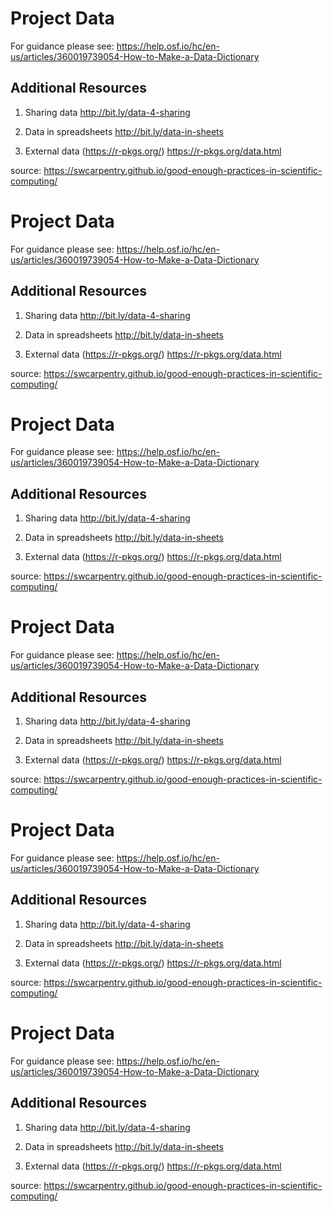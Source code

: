# Project Data  

For guidance please see: https://help.osf.io/hc/en-us/articles/360019739054-How-to-Make-a-Data-Dictionary

## Additional Resources

1. Sharing data
http://bit.ly/data-4-sharing


2. Data in spreadsheets
http://bit.ly/data-in-sheets

3. External data (https://r-pkgs.org/)
https://r-pkgs.org/data.html

source: https://swcarpentry.github.io/good-enough-practices-in-scientific-computing/
# Project Data  

For guidance please see: https://help.osf.io/hc/en-us/articles/360019739054-How-to-Make-a-Data-Dictionary

## Additional Resources

1. Sharing data
http://bit.ly/data-4-sharing


2. Data in spreadsheets
http://bit.ly/data-in-sheets

3. External data (https://r-pkgs.org/)
https://r-pkgs.org/data.html

source: https://swcarpentry.github.io/good-enough-practices-in-scientific-computing/
# Project Data  

For guidance please see: https://help.osf.io/hc/en-us/articles/360019739054-How-to-Make-a-Data-Dictionary

## Additional Resources

1. Sharing data
http://bit.ly/data-4-sharing


2. Data in spreadsheets
http://bit.ly/data-in-sheets

3. External data (https://r-pkgs.org/)
https://r-pkgs.org/data.html

source: https://swcarpentry.github.io/good-enough-practices-in-scientific-computing/
# Project Data  

For guidance please see: https://help.osf.io/hc/en-us/articles/360019739054-How-to-Make-a-Data-Dictionary

## Additional Resources

1. Sharing data
http://bit.ly/data-4-sharing


2. Data in spreadsheets
http://bit.ly/data-in-sheets

3. External data (https://r-pkgs.org/)
https://r-pkgs.org/data.html

source: https://swcarpentry.github.io/good-enough-practices-in-scientific-computing/
# Project Data  

For guidance please see: https://help.osf.io/hc/en-us/articles/360019739054-How-to-Make-a-Data-Dictionary

## Additional Resources

1. Sharing data
http://bit.ly/data-4-sharing


2. Data in spreadsheets
http://bit.ly/data-in-sheets

3. External data (https://r-pkgs.org/)
https://r-pkgs.org/data.html

source: https://swcarpentry.github.io/good-enough-practices-in-scientific-computing/
# Project Data  

For guidance please see: https://help.osf.io/hc/en-us/articles/360019739054-How-to-Make-a-Data-Dictionary

## Additional Resources

1. Sharing data
http://bit.ly/data-4-sharing


2. Data in spreadsheets
http://bit.ly/data-in-sheets

3. External data (https://r-pkgs.org/)
https://r-pkgs.org/data.html

source: https://swcarpentry.github.io/good-enough-practices-in-scientific-computing/
